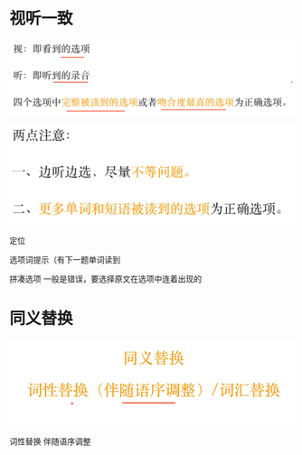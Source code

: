 # 视听一致

![image-20231109110400551](assets/image-20231109110400551.png)

![image-20231109110508159](assets/image-20231109110508159.png)







定位

选项词提示（有下一题单词读到



拼凑选项  一般是错误，要选择原文在选项中连着出现的







# 同义替换

![image-20231109130239141](assets/image-20231109130239141.png)

词性替换  伴随语序调整 